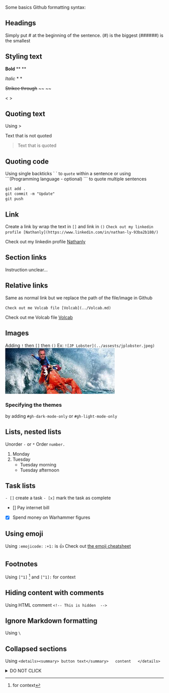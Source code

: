 Some basics Github formatting syntax:
## Headings
Simply put # at the beginning of the sentence.
(#) is the biggest
(######) is the smallest

## Styling text
**Bold**        **  **   

*Italic*        *  *

~~Strikee through~~     ~~   ~~

<Subscript>       <   >

## Quoting text
Using >

Text that is not quoted
> Text that is quoted

## Quoting code
Using single backticks \`   \` to `quote` within a sentence
or using \```(Programming language - optional)   ``` to quote multiple sentences

```
git add .
git commit -m "Update"
git push
```

## Link
Create a link by wrap the text in `[]` and link in `()` 
`Check out my linkedin profile [Nathanly](https://www.linkedin.com/in/nathan-ly-93ba2b180/)`

Check out my linkedin profile [Nathanly](https://www.linkedin.com/in/nathan-ly-93ba2b180/)

## Section links
Instruction unclear...

## Relative links
Same as normal link but we replace the path of the file/image in Github

`Check out me Volcab file [Volcab](../Volcab.md)`

Check out me Volcab file [Volcab](../Volcab.md)

## Images
Adding `!` then `[]` then `()`
Ex: `![JP Lobster](../assests/jplobster.jpeg)`
![JP Lobster](../assests/jplobster.jpeg)

### Specifying the themes
by adding `#gh-dark-mode-only` or `#gh-light-mode-only`


## Lists, nested lists
Unorder `-` or `*`
Order `number.`
1. Monday
2. Tuesday
   - Tuesday morning
   - Tuesday afternoon


## Task lists
`- []` create a task
`- [x]` mark the task as complete

- [] Pay internet bill
- [x] Spend money on Warhammer figures

## Using emoji
Using `:emojicode:`
`:+1:` is :+1:
Check out [the emoji cheatsheet](https://github.com/ikatyang/emoji-cheat-sheet/blob/master/README.md)

## Footnotes
Using `[^1]` [^1]
and `[^1]:` for context
[^1]: for context

## Hiding content with comments
Using HTML comment `<!-- This is hidden  -->`
<!-- This is hidden, yes it is!  -->

## Ignore Markdown formatting
Using `\`

## Collapsed sections
Using `<details><summary> button text</summary>   content   </details>`
<details><summary>DO NOT CLICK</summary>
Check out
</details>